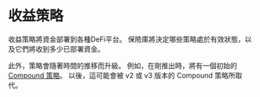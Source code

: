 # 收益策略

收益策略將資金部署到各種DeFi平台。 保險庫將決定哪些策略處於有效狀態，以及它們將收到多少已部署資金。

此外，策略會隨著時間的推移而升級。 例如，在剛推出時，將有一個初始的 [Compound 策略](../supported-strategies/compound.md)。 以後，這可能會被 v2 或 v3 版本的 Compound 策略所取代。

